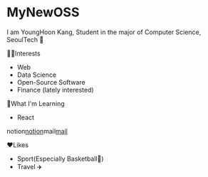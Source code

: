 # MyNewOSS
I am YoungHoon Kang, Student in the major of Computer Science, SeoulTech :wave:

:technologist:Interests
* Web
* Data Science
* Open-Source Software
* Finance (lately interested)

:memo:What I'm Learning
* React

notion[notion](misty-wildcat-563.notion.site)mail[mail](k22101149@g.seoultech.ac.kr)

:heart:Likes
* Sport(Especially Basketball:basketball:)
* Travel :airplane: